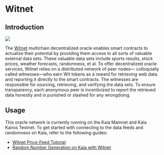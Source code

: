 # Witnet

## Introduction

![](/img/build/tools/klaytnXwitnet.png)

The [Witnet](https://docs.witnet.io/) multichain decentralized oracle enables smart contracts to actualize their potential by providing them access to all sorts of valuable external data sets. These valuable data sets include sports results, stock prices, weather forecasts, randomness, et al.
To offer decentralized oracle services, Witnet relies on a distributed network of peer nodes— colloquially called witnesses—who earn Wit tokens as a reward for retrieving web data and reporting it directly to the smart contracts. The witnesses are responsible for sourcing, retrieving, and verifying the data sets. To ensure transparency, each anonymous peer is incentivized to report the retrieved data honestly and is punished or slashed for any wrongdoing.

## Usage

This oracle network is currently running on the Kaia Mainnet and Kaia Kairos Testnet. To get started with connecting to the data feeds and randomness on Kaia, refer to the following guides:

* [Witnet Price-Feed Tutorial](https://metaverse-knowledge-kit.klaytn.foundation/docs/decentralized-oracle/oracle-providers/witnet-tutorial)
* [Random Number Generation on Kaia with Witnet](https://medium.com/klaytn/random-number-generation-on-klaytn-with-witnet-ae136dad0562)
